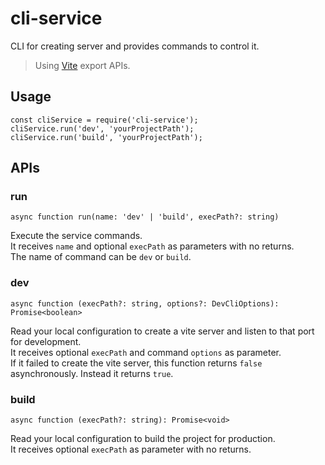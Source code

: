 # cli-service

CLI for creating server and provides commands to control it.<br/>
> Using [Vite](https://github.com/vitejs/vite) export APIs.

## Usage

```
const cliService = require('cli-service');
cliService.run('dev', 'yourProjectPath');
cliService.run('build', 'yourProjectPath');
```

## APIs
### run

```
async function run(name: 'dev' | 'build', execPath?: string)
```

Execute the service commands. <br/>
It receives `name` and optional `execPath` as parameters with no returns. <br/>
The name of command can be `dev` or `build`.

### dev

```
async function (execPath?: string, options?: DevCliOptions): Promise<boolean>
```

Read your local configuration to create a vite server and listen to that port for development.<br/>
It receives optional `execPath` and command `options` as parameter.<br/>
If it failed to create the vite server, this function returns `false` asynchronously. Instead it returns `true`.

### build

```
async function (execPath?: string): Promise<void>
```

Read your local configuration to build the project for production.<br/>
It receives optional `execPath` as parameter with no returns.